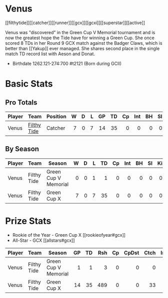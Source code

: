 # Venus

[[filthytide]][[catcher]][[runner]][[gcx]][[gcxi]][[superstar]][[active]]

Venus was "discovered" in the Green Cup V Memorial tournament and is now the greatest hope the Tide have for winning a Green Cup. She once scored 8 TDs in her Round 9 GCX match against the Badger Claws, which is better than [[Yakup]] ever managed. She shares second place in the single match TD record list with Aeson and Donat.

* Birthdate 1262.121-274:700 #t2121 (Born during GCII)

# Basic Stats

## Pro Totals

| Player           | Team        | Position      | W | D | L | GP | TD | Cp | Int | BH | SI | Ki | MVP | SPP |
|------------------|-------------|---------------|--:|--:|--:|---:|---:|---:|----:|---:|---:|---:|----:|----:|
| Venus  | [Filthy Tide](../teams/filthytide) | Catcher |    7 |    0 |    7 |   14 |   35 |    0 |    0 |    0 |    0 |    0 |    3 |  120 |

## By Season

| Player | Team         | Season          | W | D | L | TD | Cp | Int | BH | SI | Ki | MVP | SPP |
|--------|--------------|-----------------|--:|--:|--:|---:|---:|----:|---:|---:|---:|----:|----:|
| Venus  | Filthy Tide | Green Cup V Memorial |    0 |    0 |    1 |    1 |    0 |    0 |    0 |    0 |    0 |    1 |    8 |
| Venus  | Filthy Tide | Green Cup X          |    7 |    0 |    7 |   35 |    0 |    0 |    0 |    0 |    0 |    3 |  120 |

# Prize Stats

* Rookie of the Year - Green Cup X [[rookieofyear#gcx]]
* All-Star - GCX [[allstars#gcx]]

| Player | Team         | Season          | GP | TD | Rsh | Cp | CpDst | Ctch | Int | Cas | Blk | Sck | MVP | SPP |
|--------|--------------|-----------------|---:|---:|----:|---:|------:|-----:|----:|----:|----:|----:|----:|----:|
| Venus  | Filthy Tide | Green Cup V Memorial |  1 |    1 |    3 |    0 |     0 |    0 |    0 |    0 |    0 |    0 |    1 |    8 |
| Venus  | Filthy Tide | Green Cup X          | 14 |   35 |  489 |    0 |     0 |   33 |    0 |    0 |    2 |    0 |    3 |  **120** |
